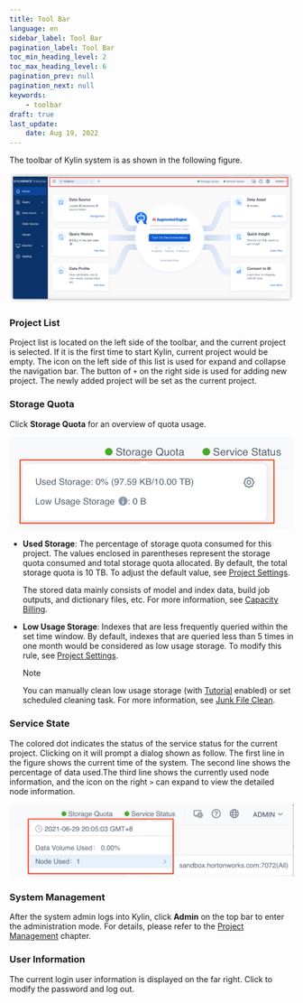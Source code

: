 ```yaml
---
title: Tool Bar
language: en
sidebar_label: Tool Bar
pagination_label: Tool Bar
toc_min_heading_level: 2
toc_max_heading_level: 6
pagination_prev: null
pagination_next: null
keywords:
    - toolbar
draft: true
last_update:
    date: Aug 19, 2022
---
```


The toolbar of Kylin system is as shown in the following figure.

![Toolbar](images/toolbar.png)


### <span id="project_list">Project List</span>

Project list is located on the left side of the toolbar, and the current project is selected. If it is the first time to start Kylin, current project would be empty. The icon on the left side of this list is used for expand and collapse the navigation bar. The button of `+` on the right side is used for adding new project. The newly added project will be set as the current project.

### <span id="storage_quota">Storage Quota</span>

Click **Storage Quota** for an overview of quota usage.

![存储配额](images/storage_quota.png)

- **Used Storage**: The percentage of storage quota consumed for this project. The values enclosed in parentheses represent the storage quota consumed and total storage quota allocated. By default, the total storage quota is 10 TB. To adjust the default value, see [Project Settings](project_settings.md).

  The stored data mainly consists of model and index data, build job outputs, and dictionary files, etc. For more information, see [Capacity Billing](../capacity_billing.en.md).

- **Low Usage Storage**: Indexes that are less frequently queried within the set time window. By default, indexes that are queried less than 5 times in one month would be considered as low usage storage. To modify this rule, see [Project Settings](project_settings.md).

  > [!NOTE]
  >
  > You can manually clean low usage storage (with [Tutorial](../../quickstart/expert_mode_tutorial.md) enabled) or set scheduled cleaning task. For more information, see [Junk File Clean](../system-operation/junk_file_clean.md). 

### <span id="storage_quota">Service State</span>

The colored dot indicates the status of the service status for the current project. Clicking on it will prompt a dialog shown as follow. The first line in the figure shows the current time of the system. The second line shows the percentage of data used.The third line shows the currently used node information, and the icon on the right `>` can expand to view the detailed node information. 

![Service State](images/service_state.png)


### <span id="system_management">System Management</span>

After the system admin logs into Kylin, click **Admin** on the top bar to enter the administration mode. For details, please refer to the [Project Management](project_management.md) chapter.

### <span id="user_info">User Information</span>

The current login user information is displayed on the far right. Click to modify the password and log out.
